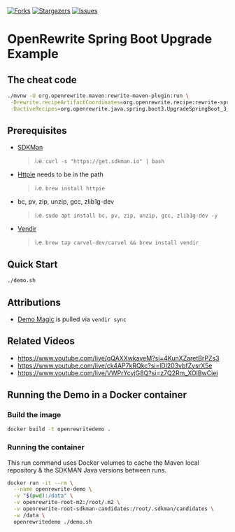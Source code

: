 [![Forks][forks-shield]][forks-url]
[![Stargazers][stars-shield]][stars-url]
[![Issues][issues-shield]][issues-url]

# OpenRewrite Spring Boot Upgrade Example

## The cheat code

```bash
./mvnw -U org.openrewrite.maven:rewrite-maven-plugin:run \
 -Drewrite.recipeArtifactCoordinates=org.openrewrite.recipe:rewrite-spring:LATEST \
 -DactiveRecipes=org.openrewrite.java.spring.boot3.UpgradeSpringBoot_3_2
```

## Prerequisites
- [SDKMan](https://sdkman.io/install)
  > i.e. `curl -s "https://get.sdkman.io" | bash`
- [Httpie](https://httpie.io/) needs to be in the path
  > i.e. `brew install httpie`
- bc, pv, zip, unzip, gcc, zlib1g-dev
  > i.e. `sudo apt install bc, pv, zip, unzip, gcc, zlib1g-dev -y`
- [Vendir](https://carvel.dev/vendir/)
  > i.e. `brew tap carvel-dev/carvel && brew install vendir`

## Quick Start
```bash
./demo.sh
```

## Attributions
- [Demo Magic](https://github.com/paxtonhare/demo-magic) is pulled via `vendir sync`

## Related Videos

- https://www.youtube.com/live/qQAXXwkaveM?si=4KunXZaretBrPZs3
- https://www.youtube.com/live/ck4AP7kRQkc?si=lDl203vbfZysrX5e
- https://www.youtube.com/live/VWPrYcyjG8Q?si=z7Q2Rm_XOlBwCiei

## Running the Demo in a Docker container

### Build the image

```bash
docker build -t openrewritedemo .
```

### Running the container

This run command uses Docker volumes to cache the Maven local repository & the SDKMAN Java versions between runs.

```bash
docker run -it --rm \
  --name openrewrite-demo \
  -v "$(pwd):/data" \
  -v openrewrite-root-m2:/root/.m2 \
  -v openrewrite-root-sdkman-candidates:/root/.sdkman/candidates \
  -w /data \
  openrewritedemo ./demo.sh
```

<!-- MARKDOWN LINKS & IMAGES -->
<!-- https://www.markdownguide.org/basic-syntax/#reference-style-links -->
[forks-shield]: https://img.shields.io/github/forks/dashaun/openrewrite-spring-boot-upgrade-example.svg?style=for-the-badge
[forks-url]: https://github.com/dashaun/openrewrite-spring-boot-upgrade-example/forks
[stars-shield]: https://img.shields.io/github/stars/dashaun/openrewrite-spring-boot-upgrade-example.svg?style=for-the-badge
[stars-url]: https://github.com/dashaun/openrewrite-spring-boot-upgrade-example/stargazers
[issues-shield]: https://img.shields.io/github/issues/dashaun/openrewrite-spring-boot-upgrade-example.svg?style=for-the-badge
[issues-url]: https://github.com/dashaun/openrewrite-spring-boot-upgrade-example/issues
